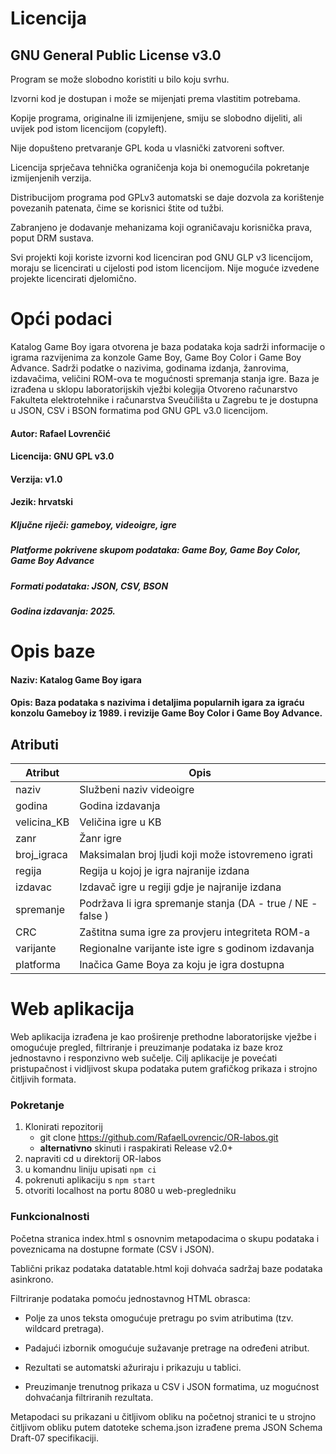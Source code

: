 # Licencija

## GNU General Public License v3.0

Program se može slobodno koristiti u bilo koju svrhu.

Izvorni kod je dostupan i može se mijenjati prema vlastitim potrebama.

Kopije programa, originalne ili izmijenjene, smiju se slobodno dijeliti, ali uvijek pod istom licencijom (copyleft).

Nije dopušteno pretvaranje GPL koda u vlasnički zatvoreni softver.

Licencija sprječava tehnička ograničenja koja bi onemogućila pokretanje izmijenjenih verzija.

Distribucijom programa pod GPLv3 automatski se daje dozvola za korištenje povezanih patenata, čime se korisnici štite od tužbi.

Zabranjeno je dodavanje mehanizama koji ograničavaju korisnička prava, poput DRM sustava.

Svi projekti koji koriste izvorni kod licenciran pod GNU GLP v3 licencijom, moraju se licencirati u cijelosti pod istom licencijom. Nije moguće izvedene projekte licencirati djelomično.

# Opći podaci

Katalog Game Boy igara otvorena je baza podataka koja sadrži informacije o igrama razvijenima za konzole Game Boy, Game Boy Color i Game Boy Advance. Sadrži podatke o nazivima, godinama izdanja, žanrovima, izdavačima, veličini ROM-ova te mogućnosti spremanja stanja igre. Baza je izrađena u sklopu laboratorijskih vježbi kolegija Otvoreno računarstvo Fakulteta elektrotehnike i računarstva Sveučilišta u Zagrebu te je dostupna u JSON, CSV i BSON formatima pod GNU GPL v3.0 licencijom.

#### Autor: Rafael Lovrenčić
#### Licencija: GNU GPL v3.0
#### Verzija: v1.0
#### Jezik: hrvatski

##### Ključne riječi: gameboy, videoigre, igre
##### Platforme pokrivene skupom podataka: Game Boy, Game Boy Color, Game Boy Advance
##### Formati podataka: JSON, CSV, BSON
##### Godina izdavanja: 2025.

# Opis baze
#### Naziv: Katalog Game Boy igara
#### Opis: Baza podataka s nazivima i detaljima popularnih igara za igraću konzolu Gameboy iz 1989. i revizije Game Boy Color i Game Boy Advance.

## Atributi

| Atribut     | Opis |
| -------     | ---- |
| naziv       | Službeni naziv videoigre |
| godina      | Godina izdavanja |
| velicina_KB | Veličina igre u KB |
| zanr        | Žanr igre |
| broj_igraca | Maksimalan broj ljudi koji može istovremeno igrati |
| regija      | Regija u kojoj je igra najranije izdana |
| izdavac     | Izdavač igre u regiji gdje je najranije izdana |
| spremanje   | Podržava li igra spremanje stanja (DA - true / NE - false ) |
| CRC         | Zaštitna suma igre za provjeru integriteta ROM-a |
| varijante   | Regionalne varijante iste igre s godinom izdavanja |
| platforma   | Inačica Game Boya za koju je igra dostupna |

# Web aplikacija

Web aplikacija izrađena je kao proširenje prethodne laboratorijske vježbe i omogućuje pregled, filtriranje i preuzimanje podataka iz baze kroz jednostavno i responzivno web sučelje. Cilj aplikacije je povećati pristupačnost i vidljivost skupa podataka putem grafičkog prikaza i strojno čitljivih formata.

### Pokretanje

1. Klonirati repozitorij
    - git clone https://github.com/RafaelLovrencic/OR-labos.git
    - **alternativno** skinuti i raspakirati Release v2.0+
2. napraviti cd u direktorij OR-labos
3. u komandnu liniju upisati ```npm ci```
4. pokrenuti aplikaciju s ```npm start```
5. otvoriti localhost na portu 8080 u web-pregledniku

### Funkcionalnosti

Početna stranica index.html s osnovnim metapodacima o skupu podataka i poveznicama na dostupne formate (CSV i JSON).

Tablični prikaz podataka datatable.html koji dohvaća sadržaj baze podataka asinkrono. 

Filtriranje podataka pomoću jednostavnog HTML obrasca:

- Polje za unos teksta omogućuje pretragu po svim atributima (tzv. wildcard pretraga).

- Padajući izbornik omogućuje sužavanje pretrage na određeni atribut.

- Rezultati se automatski ažuriraju i prikazuju u tablici.

- Preuzimanje trenutnog prikaza u CSV i JSON formatima, uz mogućnost dohvaćanja filtriranih rezultata.

Metapodaci su prikazani u čitljivom obliku na početnoj stranici te u strojno čitljivom obliku putem datoteke schema.json izrađene prema JSON Schema Draft-07 specifikaciji.
